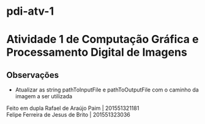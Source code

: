 # pdi-atv-1

# Atividade 1 de Computação Gráfica e Processamento Digital de Imagens

## Observações

- Atualizar as string pathToInputFile e pathToOutputFile com o caminho da imagem a ser utilizada

Feito em dupla
Rafael de Araújo Paim | 201551321181  
Felipe Ferreira de Jesus de Brito | 201551323036

